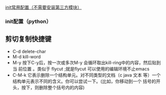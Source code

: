 [init常用配置（不需要安装第三方模块）](https://github.com/malakaw/my_emacs/blob/master/config_file_list/readme_emacs.md "title")

### init配置（python） ###

## 剪切复制快捷键 ##
* C-d delete-char
* M-d kill-word
* M-y 按下C-y后，按一次或多次M-y 会循环取出kill-ring中的内容，然后贴到当
前位置 。类似于 flycut ;就是flycut 可以使用的编辑环境不止emacs
* C-M-k 它表示删除一个结构单元。对不同类型的文档（c java
文本 等）一个结构单元表示不同的含义。你可以尝试一下。(比如，你移动到一个
括号的开头，按下，则删除整个括号内的内容)
